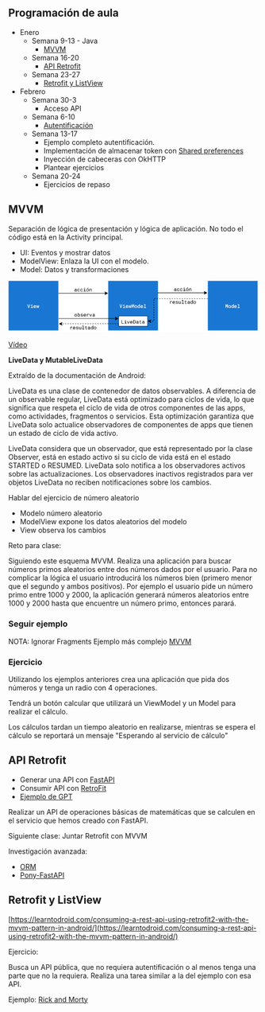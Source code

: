 
## Programación de aula

- Enero
  - Semana 9-13 - Java
    - [MVVM](#MVVM)
  - Semana 16-20
    - [API Retrofit](#api-retrofit)
  - Semana 23-27
    - [Retrofit y ListView](#retrofit-y-listview)
- Febrero
  - Semana 30-3
    - Acceso API
  - Semana 6-10
    - [Autentificación](https://www.youtube.com/watch?v=by-pChg9_A4)
  - Semana 13-17
    - Ejemplo completo autentificación.
    - Implementación de almacenar token con [Shared preferences](https://stackoverflow.com/questions/51596544/save-access-token-via-shared-preferences-android)
    - Inyección de cabeceras con OkHTTP
    - Plantear ejercicios
  - Semana 20-24
    - Ejercicios de repaso

## MVVM

Separación de lógica de presentación y lógica de aplicación. No todo el código está en la Activity principal.

- UI: Eventos y mostrar datos
- ModelView: Enlaza la UI con el modelo.
- Model: Datos y transformaciones

![MVVM](./resources/mvvm.png)

[Vídeo](https://www.youtube.com/watch?v=-xTqfilaYow&ab_channel=PhilippLackner)


**LiveData y MutableLiveData**

Extraído de la documentación de Android:

LiveData es una clase de contenedor de datos observables. A diferencia de un observable regular, LiveData está optimizado para ciclos de vida, lo que significa que respeta el ciclo de vida de otros componentes de las apps, como actividades, fragmentos o servicios. Esta optimización garantiza que LiveData solo actualice observadores de componentes de apps que tienen un estado de ciclo de vida activo.

LiveData considera que un observador, que está representado por la clase Observer, está en estado activo si su ciclo de vida está en el estado STARTED o RESUMED. LiveData solo notifica a los observadores activos sobre las actualizaciones. Los observadores inactivos registrados para ver objetos LiveData no reciben notificaciones sobre los cambios.


Hablar del ejercicio de número aleatorio

- Modelo número aleatorio
- ModelView expone los datos aleatorios del modelo
- View observa los cambios

Reto para clase:

Siguiendo este esquema MVVM. Realiza una aplicación para buscar números primos aleatorios entre dos números dados por el usuario. Para no complicar la lógica el usuario introducirá los números bien (primero menor que el segundo y ambos positivos). Por ejemplo el usuario pide un número primo entre 1000 y 2000, la aplicación generará números aleatorios entre 1000 y 2000 hasta que encuentre un número primo, entonces parará.

### Seguir ejemplo

NOTA: Ignorar Fragments
Ejemplo más complejo [MVVM](https://gerardfp.github.io/dam/m8/uf1/mvvm/)

### Ejercicio

Utilizando los ejemplos anteriores crea una aplicación que pida dos números y tenga un radio con 4 operaciones.

Tendrá un botón calcular que utilizará un ViewModel y un Model para realizar el cálculo.

Los cálculos tardan un tiempo aleatorio en realizarse, mientras se espera el cálculo se reportará un mensaje "Esperando al servicio de cálculo"



## API Retrofit

- Generar una API con [FastAPI](https://fastapi.tiangolo.com/tutorial/)
- Consumir API con [RetroFit](https://square.github.io/retrofit/)
- [Ejemplo de GPT](./gpt-explicaciones/FastAPI%20math%20operations%20API.pdf)

Realizar un API de operaciones básicas de matemáticas que se calculen en el servicio que hemos creado con FastAPI.


Siguiente clase: Juntar Retrofit con MVVM


Investigación avanzada:
- [ORM](https://docs.ponyorm.org/firststeps.html)
- [Pony-FastAPI](https://docs.ponyorm.org/integration_with_fastapi.html)


## Retrofit y ListView


[https://learntodroid.com/consuming-a-rest-api-using-retrofit2-with-the-mvvm-pattern-in-android/](https://learntodroid.com/consuming-a-rest-api-using-retrofit2-with-the-mvvm-pattern-in-android/)


Ejercicio:

Busca un API pública, que no requiera autentificación o al menos tenga una parte que no la requiera. Realiza una tarea similar a la del ejemplo con esa API.

Ejemplo: [Rick and Morty](https://rickandmortyapi.com/)
